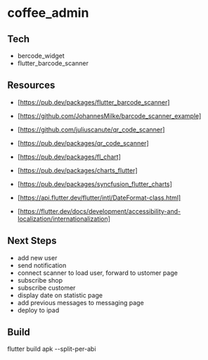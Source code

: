# coffee_admin

## Tech

- bercode_widget
- flutter_barcode_scanner

## Resources

- [https://pub.dev/packages/flutter_barcode_scanner]
- [https://github.com/JohannesMilke/barcode_scanner_example]

- [https://github.com/juliuscanute/qr_code_scanner]
- [https://pub.dev/packages/qr_code_scanner]

- [https://pub.dev/packages/fl_chart]
- [https://pub.dev/packages/charts_flutter]
- [https://pub.dev/packages/syncfusion_flutter_charts]

- [https://api.flutter.dev/flutter/intl/DateFormat-class.html]
- [https://flutter.dev/docs/development/accessibility-and-localization/internationalization]

## Next Steps

- add new user
- send notification
- connect scanner to load user, forward to ustomer page
- subscribe shop
- subscribe customer
- display date on statistic page
- add previous messages to messaging page
- deploy to ipad

## Build

flutter build apk --split-per-abi
